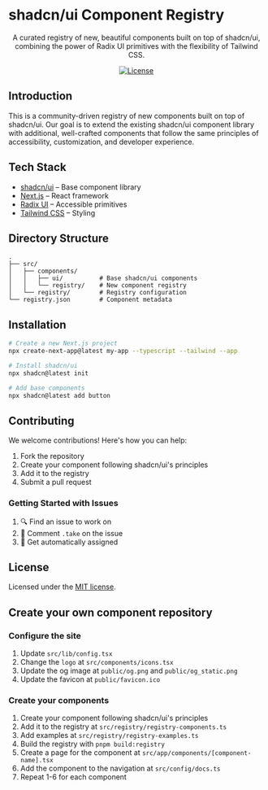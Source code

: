 # shadcn/ui Component Registry

<p align="center">
  A curated registry of new, beautiful components built on top of shadcn/ui, combining the power of Radix UI primitives with the flexibility of Tailwind CSS.
</p>

<p align="center">
  <a href="https://github.com/Codehagen/Prismui/blob/main/LICENSE.md">
    <img src="https://img.shields.io/github/license/Codehagen/Prismui?label=license&logo=github&color=f80&logoColor=fff" alt="License" />
  </a>
</p>

## Introduction

This is a community-driven registry of new components built on top of shadcn/ui. Our goal is to extend the existing shadcn/ui component library with additional, well-crafted components that follow the same principles of accessibility, customization, and developer experience.

## Tech Stack

- [shadcn/ui](https://ui.shadcn.com/) – Base component library
- [Next.js](https://nextjs.org/) – React framework
- [Radix UI](https://www.radix-ui.com/) – Accessible primitives
- [Tailwind CSS](https://tailwindcss.com/) – Styling

## Directory Structure

    .
    ├── src/
    │   ├── components/
    │   │   ├── ui/          # Base shadcn/ui components
    │   │   └── registry/    # New component registry
    │   └── registry/        # Registry configuration
    └── registry.json        # Component metadata

## Installation

```bash
# Create a new Next.js project
npx create-next-app@latest my-app --typescript --tailwind --app

# Install shadcn/ui
npx shadcn@latest init

# Add base components
npx shadcn@latest add button
```

## Contributing

We welcome contributions! Here's how you can help:

1. Fork the repository
2. Create your component following shadcn/ui's principles
3. Add it to the registry
4. Submit a pull request

### Getting Started with Issues

1. 🔍 Find an issue to work on
2. 💬 Comment `.take` on the issue
3. 🎉 Get automatically assigned

## License

Licensed under the [MIT license](https://github.com/Codehagen/Prismui/blob/main/LICENSE.md).


## Create your own component repository
### Configure the site

1. Update `src/lib/config.tsx`
2. Change the `logo` at `src/components/icons.tsx`
3. Update the og image at `public/og.png` and `public/og_static.png`
4. Update the favicon at `public/favicon.ico`

### Create your components

1. Create your component following shadcn/ui's principles
2. Add it to the registry at `src/registry/registry-components.ts`
3. Add examples at `src/registry/registry-examples.ts`
4. Build the registry with `pnpm build:registry`
5. Create a page for the component at `src/app/components/[component-name].tsx`
6. Add the component to the navigation at `src/config/docs.ts`
7. Repeat 1-6 for each component


